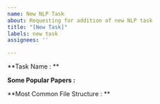 ```yaml
---
name: New NLP Task
about: Requesting for addition of new NLP task
title: "[New Task]"
labels: new task
assignees: ''

---
```


**Task Name : **

**Some Popular Papers :**

**Most Common File Structure : **
